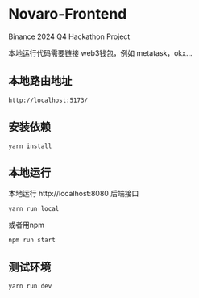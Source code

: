 # Novaro-Frontend



Binance 2024 Q4 Hackathon Project



本地运行代码需要链接 web3钱包，例如 metatask，okx...



## 本地路由地址

```shell
http://localhost:5173/
```



## 安装依赖

```shell
yarn install
```



## 本地运行

本地运行 http://localhost:8080 后端接口



```shell
yarn run local
```

或者用npm

```shell
npm run start
```


## 测试环境

```shell
yarn run dev
```
